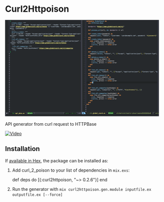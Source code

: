 # Curl2Httpoison

![img](https://raw.githubusercontent.com/wende/curl2httpoison/master/img/ss.png)

API generator from curl request to HTTPBase

[![Video](https://img.youtube.com/vi/77INJGLP-AU/0.jpg)](https://www.youtube.com/watch?v=77INJGLP-AU)


## Installation

If [available in Hex](https://hex.pm/docs/publish), the package can be installed as:

  1. Add curl_2_poison to your list of dependencies in `mix.exs`:

        def deps do
          [{:curl2httpoison, "~> 0.2.6"}]
        end

  2. Run the generator with `mix curl2httpoison.gen.module inputfile.ex outputfile.ex [--force]`
  

